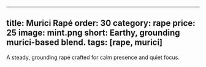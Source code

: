 
---
title: Murici Rapé
order: 30
category: rape
price: 25
image: mint.png
short: Earthy, grounding murici-based blend.
tags: [rape, murici]
---

A steady, grounding rapé crafted for calm presence and quiet focus.
